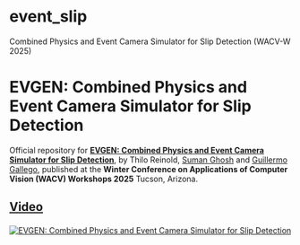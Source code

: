 # event_slip
Combined Physics and Event Camera Simulator for Slip Detection (WACV-W 2025)

# EVGEN: Combined Physics and Event Camera Simulator for Slip Detection

Official repository for [**EVGEN: Combined Physics and Event Camera Simulator for Slip Detection**](https://arxiv.org/pdf/2408.15605), by Thilo Reinold, [Suman Ghosh](https://www.linkedin.com/in/suman-ghosh-a8762576/) and [Guillermo Gallego](https://sites.google.com/view/guillermogallego), published at the **Winter Conference on Applications of Computer Vision (WACV) Workshops 2025** Tucson, Arizona.
<h2 align="left">
  
<!--- [Paper]() | [Video](https://youtu.be/U4eAC0ao2R8) | [Poster]() --->
[Video](https://youtu.be/U4eAC0ao2R8)
</h2>

[![EVGEN: Combined Physics and Event Camera Simulator for Slip Detection](evgen_thumbnail.jpeg)](https://youtu.be/U4eAC0ao2R8)
